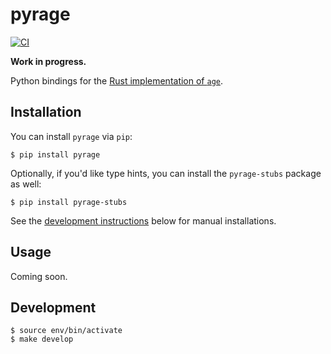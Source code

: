 pyrage
======

[![CI](https://github.com/woodruffw/pyrage/actions/workflows/ci.yml/badge.svg)](https://github.com/woodruffw/pyrage/actions/workflows/ci.yml)

**Work in progress.**

Python bindings for the [Rust implementation of `age`](https://github.com/str4d/rage).

## Installation

You can install `pyrage` via `pip`:

```console
$ pip install pyrage
```

Optionally, if you'd like type hints, you can install the `pyrage-stubs` package as well:

```console
$ pip install pyrage-stubs
```

See the [development instructions](#development) below for manual installations.

## Usage

Coming soon.

## Development

```console
$ source env/bin/activate
$ make develop
```
